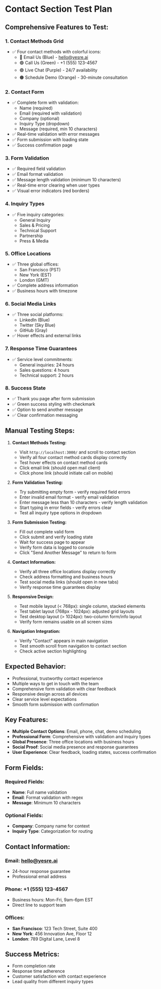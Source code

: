 # Contact Section Test Plan

## Comprehensive Features to Test:

### 1. **Contact Methods Grid**
- ✅ Four contact methods with colorful icons:
  - 🔵 Email Us (Blue) - hello@yesre.ai
  - 🟢 Call Us (Green) - +1 (555) 123-4567
  - 🟣 Live Chat (Purple) - 24/7 availability
  - 🟠 Schedule Demo (Orange) - 30-minute consultation

### 2. **Contact Form**
- ✅ Complete form with validation:
  - Name (required)
  - Email (required with validation)
  - Company (optional)
  - Inquiry Type (dropdown)
  - Message (required, min 10 characters)
- ✅ Real-time validation with error messages
- ✅ Form submission with loading state
- ✅ Success confirmation page

### 3. **Form Validation**
- ✅ Required field validation
- ✅ Email format validation
- ✅ Message length validation (minimum 10 characters)
- ✅ Real-time error clearing when user types
- ✅ Visual error indicators (red borders)

### 4. **Inquiry Types**
- ✅ Five inquiry categories:
  - General Inquiry
  - Sales & Pricing
  - Technical Support
  - Partnership
  - Press & Media

### 5. **Office Locations**
- ✅ Three global offices:
  - San Francisco (PST)
  - New York (EST)
  - London (GMT)
- ✅ Complete address information
- ✅ Business hours with timezone

### 6. **Social Media Links**
- ✅ Three social platforms:
  - LinkedIn (Blue)
  - Twitter (Sky Blue)
  - GitHub (Gray)
- ✅ Hover effects and external links

### 7. **Response Time Guarantees**
- ✅ Service level commitments:
  - General inquiries: 24 hours
  - Sales questions: 4 hours
  - Technical support: 2 hours

### 8. **Success State**
- ✅ Thank you page after form submission
- ✅ Green success styling with checkmark
- ✅ Option to send another message
- ✅ Clear confirmation messaging

## Manual Testing Steps:

1. **Contact Methods Testing:**
   - Visit `http://localhost:3000/` and scroll to contact section
   - Verify all four contact method cards display correctly
   - Test hover effects on contact method cards
   - Click email link (should open mail client)
   - Click phone link (should initiate call on mobile)

2. **Form Validation Testing:**
   - Try submitting empty form - verify required field errors
   - Enter invalid email format - verify email validation
   - Enter message less than 10 characters - verify length validation
   - Start typing in error fields - verify errors clear
   - Test all inquiry type options in dropdown

3. **Form Submission Testing:**
   - Fill out complete valid form
   - Click submit and verify loading state
   - Wait for success page to appear
   - Verify form data is logged to console
   - Click "Send Another Message" to return to form

4. **Contact Information:**
   - Verify all three office locations display correctly
   - Check address formatting and business hours
   - Test social media links (should open in new tabs)
   - Verify response time guarantees display

5. **Responsive Design:**
   - Test mobile layout (< 768px): single column, stacked elements
   - Test tablet layout (768px - 1024px): adjusted grid layouts
   - Test desktop layout (> 1024px): two-column form/info layout
   - Verify form remains usable on all screen sizes

6. **Navigation Integration:**
   - Verify "Contact" appears in main navigation
   - Test smooth scroll from navigation to contact section
   - Check active section highlighting

## Expected Behavior:
- Professional, trustworthy contact experience
- Multiple ways to get in touch with the team
- Comprehensive form validation with clear feedback
- Responsive design across all devices
- Clear service level expectations
- Smooth form submission with confirmation

## Key Features:
- **Multiple Contact Options**: Email, phone, chat, demo scheduling
- **Professional Form**: Comprehensive with validation and inquiry types
- **Global Presence**: Three office locations with business hours
- **Social Proof**: Social media presence and response guarantees
- **User Experience**: Clear feedback, loading states, success confirmation

## Form Fields:
### Required Fields:
- **Name**: Full name validation
- **Email**: Format validation with regex
- **Message**: Minimum 10 characters

### Optional Fields:
- **Company**: Company name for context
- **Inquiry Type**: Categorization for routing

## Contact Information:
### Email: hello@yesre.ai
- 24-hour response guarantee
- Professional email address

### Phone: +1 (555) 123-4567
- Business hours: Mon-Fri, 9am-6pm EST
- Direct line to support team

### Offices:
- **San Francisco**: 123 Tech Street, Suite 400
- **New York**: 456 Innovation Ave, Floor 12
- **London**: 789 Digital Lane, Level 8

## Success Metrics:
- Form completion rate
- Response time adherence
- Customer satisfaction with contact experience
- Lead quality from different inquiry types